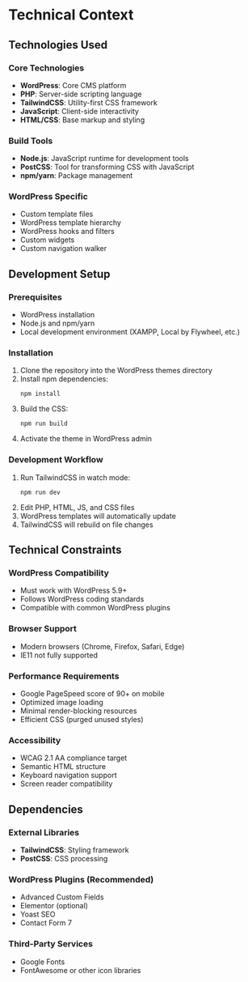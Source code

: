 # Technical Context

## Technologies Used

### Core Technologies
- **WordPress**: Core CMS platform
- **PHP**: Server-side scripting language
- **TailwindCSS**: Utility-first CSS framework
- **JavaScript**: Client-side interactivity
- **HTML/CSS**: Base markup and styling

### Build Tools
- **Node.js**: JavaScript runtime for development tools
- **PostCSS**: Tool for transforming CSS with JavaScript
- **npm/yarn**: Package management

### WordPress Specific
- Custom template files
- WordPress template hierarchy
- WordPress hooks and filters
- Custom widgets
- Custom navigation walker

## Development Setup

### Prerequisites
- WordPress installation
- Node.js and npm/yarn
- Local development environment (XAMPP, Local by Flywheel, etc.)

### Installation
1. Clone the repository into the WordPress themes directory
2. Install npm dependencies:
   ```
   npm install
   ```
3. Build the CSS:
   ```
   npm run build
   ```
4. Activate the theme in WordPress admin

### Development Workflow
1. Run TailwindCSS in watch mode:
   ```
   npm run dev
   ```
2. Edit PHP, HTML, JS, and CSS files
3. WordPress templates will automatically update
4. TailwindCSS will rebuild on file changes

## Technical Constraints

### WordPress Compatibility
- Must work with WordPress 5.9+
- Follows WordPress coding standards
- Compatible with common WordPress plugins

### Browser Support
- Modern browsers (Chrome, Firefox, Safari, Edge)
- IE11 not fully supported

### Performance Requirements
- Google PageSpeed score of 90+ on mobile
- Optimized image loading
- Minimal render-blocking resources
- Efficient CSS (purged unused styles)

### Accessibility
- WCAG 2.1 AA compliance target
- Semantic HTML structure
- Keyboard navigation support
- Screen reader compatibility

## Dependencies

### External Libraries
- **TailwindCSS**: Styling framework
- **PostCSS**: CSS processing
  
### WordPress Plugins (Recommended)
- Advanced Custom Fields
- Elementor (optional)
- Yoast SEO
- Contact Form 7

### Third-Party Services
- Google Fonts
- FontAwesome or other icon libraries 